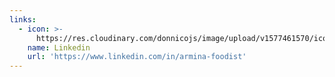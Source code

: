 ```yaml
---
links:
  - icon: >-
      https://res.cloudinary.com/donnicojs/image/upload/v1577461570/icons8-linkedin-384_n7qaan.png
    name: Linkedin
    url: 'https://www.linkedin.com/in/armina-foodist'
---
```


